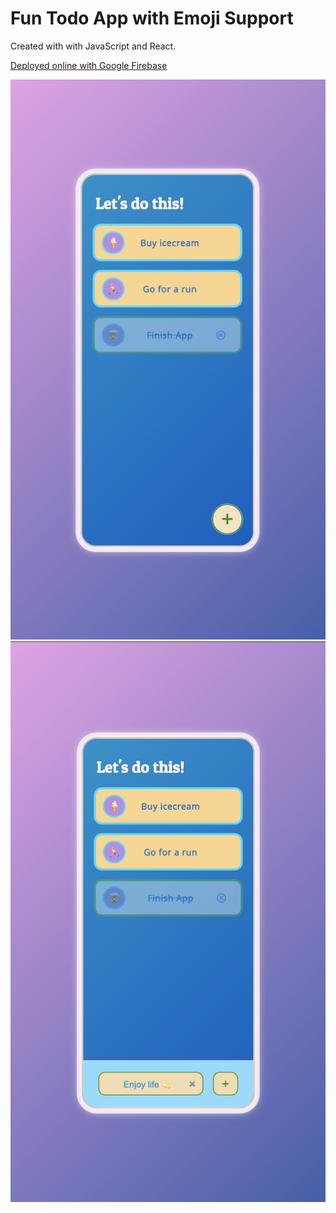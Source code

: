 # Fun Todo App with Emoji Support

Created with with JavaScript and React.

[Deployed online with Google Firebase](https://simp-2f8d9.web.app)

![View 1](/public/screenshot1.png "View 1")
![View 2](/public/screenshot2.png "View 2")
